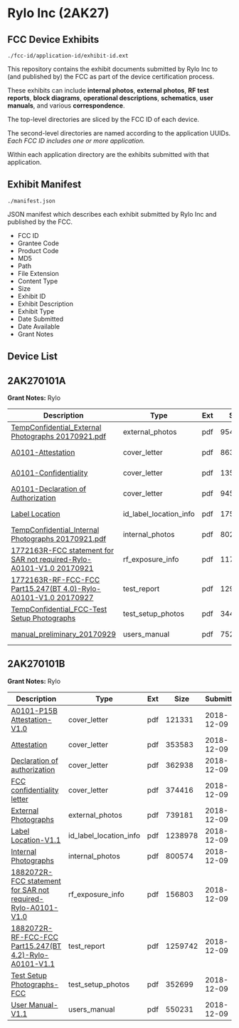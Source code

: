 # Rylo Inc (2AK27)
## FCC Device Exhibits

```
./fcc-id/application-id/exhibit-id.ext
```

This repository contains the exhibit documents submitted by Rylo Inc to (and published by) the FCC as part of the device certification process.

These exhibits can include **internal photos**, **external photos**, **RF test reports**, **block diagrams**, **operational descriptions**, **schematics**, **user manuals**, and various **correspondence**.

The top-level directories are sliced by the FCC ID of each device.

The second-level directories are named according to the application UUIDs. *Each FCC ID includes one or more application.*

Within each application directory are the exhibits submitted with that application. 

## Exhibit Manifest

```
./manifest.json
```

JSON manifest which describes each exhibit submitted by Rylo Inc and published by the FCC.

- FCC ID
- Grantee Code
- Product Code
- MD5
- Path
- File Extension
- Content Type
- Size
- Exhibit ID
- Exhibit Description
- Exhibit Type
- Date Submitted
- Date Available
- Grant Notes

## Device List
## 2AK270101A
**Grant Notes:** Rylo

| Description | Type | Ext | Size | Submitted | Available |
| ----------- | ---- | --- | ---- | --------- | --------- |
| [TempConfidential_External Photographs 20170921.pdf](2AK270101A/e9fe1a17115e920f2085bc5e1d1d0a93/3589018.pdf) | external_photos | pdf | 954355 | 2017-10-01 | 2018-04-08 |
| [A0101-Attestation](2AK270101A/e9fe1a17115e920f2085bc5e1d1d0a93/3589015.pdf) | cover_letter | pdf | 86340 | 2017-10-01 | 2017-10-10 |
| [A0101-Confidentiality](2AK270101A/e9fe1a17115e920f2085bc5e1d1d0a93/3589016.pdf) | cover_letter | pdf | 135325 | 2017-10-01 | 2017-10-10 |
| [A0101-Declaration of Authorization](2AK270101A/e9fe1a17115e920f2085bc5e1d1d0a93/3589017.pdf) | cover_letter | pdf | 94597 | 2017-10-01 | 2017-10-10 |
| [Label Location](2AK270101A/e9fe1a17115e920f2085bc5e1d1d0a93/3589021.pdf) | id_label_location_info | pdf | 175932 | 2017-10-01 | 2017-10-10 |
| [TempConfidential_Internal Photographs 20170921.pdf](2AK270101A/e9fe1a17115e920f2085bc5e1d1d0a93/3589020.pdf) | internal_photos | pdf | 802746 | 2017-10-01 | 2018-04-08 |
| [1772163R-FCC statement for SAR not required-Rylo-A0101-V1.0 20170921](2AK270101A/e9fe1a17115e920f2085bc5e1d1d0a93/3589023.pdf) | rf_exposure_info | pdf | 117591 | 2017-10-01 | 2017-10-10 |
| [1772163R-RF-FCC-FCC Part15.247(BT 4.0)-Rylo-A0101-V1.0 20170927](2AK270101A/e9fe1a17115e920f2085bc5e1d1d0a93/3589025.pdf) | test_report | pdf | 1292669 | 2017-10-01 | 2017-10-10 |
| [TempConfidential_FCC-Test Setup Photographs](2AK270101A/e9fe1a17115e920f2085bc5e1d1d0a93/3589028.pdf) | test_setup_photos | pdf | 344241 | 2017-10-01 | 2018-04-08 |
| [manual_preliminary_20170929](2AK270101A/e9fe1a17115e920f2085bc5e1d1d0a93/3596018.pdf) | users_manual | pdf | 75231 | 2017-10-09 | 2018-04-08 |
## 2AK270101B
**Grant Notes:** Rylo

| Description | Type | Ext | Size | Submitted | Available |
| ----------- | ---- | --- | ---- | --------- | --------- |
| [A0101-P15B Attestation-V1.0](2AK270101B/85ac08a63b9660dc0dcf01e3afcf49d2/4099477.pdf) | cover_letter | pdf | 121331 | 2018-12-09 | 2018-12-09 |
| [Attestation](2AK270101B/85ac08a63b9660dc0dcf01e3afcf49d2/4099478.pdf) | cover_letter | pdf | 353583 | 2018-12-09 | 2018-12-09 |
| [Declaration of authorization](2AK270101B/85ac08a63b9660dc0dcf01e3afcf49d2/4099479.pdf) | cover_letter | pdf | 362938 | 2018-12-09 | 2018-12-09 |
| [FCC confidentiality letter](2AK270101B/85ac08a63b9660dc0dcf01e3afcf49d2/4099480.pdf) | cover_letter | pdf | 374416 | 2018-12-09 | 2018-12-09 |
| [External Photographs](2AK270101B/85ac08a63b9660dc0dcf01e3afcf49d2/4099481.pdf) | external_photos | pdf | 739181 | 2018-12-09 | 2018-12-09 |
| [Label Location-V1.1](2AK270101B/85ac08a63b9660dc0dcf01e3afcf49d2/4099483.pdf) | id_label_location_info | pdf | 1238978 | 2018-12-09 | 2018-12-09 |
| [Internal Photographs](2AK270101B/85ac08a63b9660dc0dcf01e3afcf49d2/4099482.pdf) | internal_photos | pdf | 800574 | 2018-12-09 | 2018-12-09 |
| [1882072R-FCC statement for SAR not required-Rylo-A0101-V1.0](2AK270101B/85ac08a63b9660dc0dcf01e3afcf49d2/4099486.pdf) | rf_exposure_info | pdf | 156803 | 2018-12-09 | 2018-12-09 |
| [1882072R-RF-FCC-FCC Part15.247(BT 4.2)-Rylo-A0101-V1.1](2AK270101B/85ac08a63b9660dc0dcf01e3afcf49d2/4099488.pdf) | test_report | pdf | 1259742 | 2018-12-09 | 2018-12-09 |
| [Test Setup Photographs-FCC](2AK270101B/85ac08a63b9660dc0dcf01e3afcf49d2/4099487.pdf) | test_setup_photos | pdf | 352699 | 2018-12-09 | 2018-12-09 |
| [User Manual-V1.1](2AK270101B/85ac08a63b9660dc0dcf01e3afcf49d2/4099489.pdf) | users_manual | pdf | 550231 | 2018-12-09 | 2018-12-09 |
